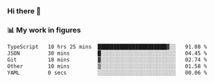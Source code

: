 ### Hi there 👋

### 📊 My work in figures

<!--START_SECTION:waka-->

```txt
TypeScript   10 hrs 25 mins  ██████████████████████▓░░   91.08 %
JSON         30 mins         █░░░░░░░░░░░░░░░░░░░░░░░░   04.45 %
Git          18 mins         ▓░░░░░░░░░░░░░░░░░░░░░░░░   02.74 %
Other        10 mins         ▒░░░░░░░░░░░░░░░░░░░░░░░░   01.58 %
YAML         0 secs          ░░░░░░░░░░░░░░░░░░░░░░░░░   00.06 %
```

<!--END_SECTION:waka-->
